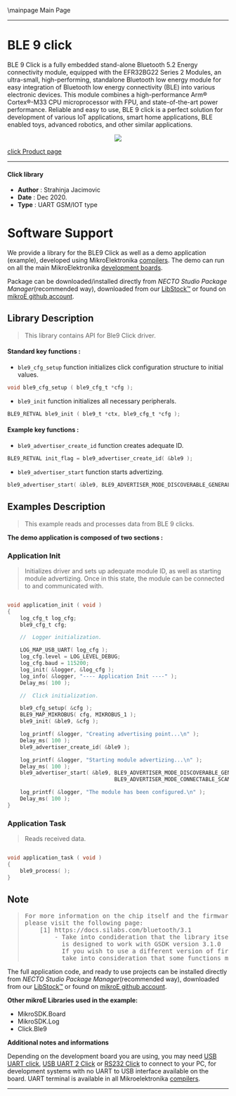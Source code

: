 \mainpage Main Page

---
# BLE 9 click

BLE 9 Click is a fully embedded stand-alone Bluetooth 5.2 Energy connectivity module, equipped with the EFR32BG22 Series 2 Modules, an ultra-small, high-performing, standalone Bluetooth low energy module for easy integration of Bluetooth low energy connectivity (BLE) into various electronic devices. This module combines a high-performance Arm® Cortex®-M33 CPU microprocessor with FPU, and state-of-the-art power performance. Reliable and easy to use, BLE 9 click is a perfect solution for development of various IoT applications, smart home applications, BLE enabled toys, advanced robotics, and other similar applications.

<p align="center">
  <img src="https://download.mikroe.com/images/click_for_ide/ble9_click.png">
</p>

[click Product page](https://www.mikroe.com/ble-9-click)

---

#### Click library

- **Author**        : Strahinja Jacimovic
- **Date**          : Dec 2020.
- **Type**          : UART GSM/IOT type

# Software Support

We provide a library for the BLE9 Click
as well as a demo application (example), developed using MikroElektronika
[compilers](https://www.mikroe.com/necto-studio).
The demo can run on all the main MikroElektronika [development boards](https://www.mikroe.com/development-boards).

Package can be downloaded/installed directly from *NECTO Studio Package Manager*(recommended way), downloaded from our [LibStock&trade;](https://libstock.mikroe.com) or found on [mikroE github account](https://github.com/MikroElektronika/mikrosdk_click_v2/tree/master/clicks).

## Library Description

> This library contains API for Ble9 Click driver.

#### Standard key functions :

- `ble9_cfg_setup` function initializes click configuration structure to initial values.
```c
void ble9_cfg_setup ( ble9_cfg_t *cfg );
```

- `ble9_init` function initializes all necessary peripherals.
```c
BLE9_RETVAL ble9_init ( ble9_t *ctx, ble9_cfg_t *cfg );
```

#### Example key functions :

- `ble9_advertiser_create_id` function creates adequate ID.
```c
BLE9_RETVAL init_flag = ble9_advertiser_create_id( &ble9 );
```

- `ble9_advertiser_start` function starts advertizing.
```c
ble9_advertiser_start( &ble9, BLE9_ADVERTISER_MODE_DISCOVERABLE_GENERAL, BLE9_ADVERTISER_MODE_CONNECTABLE_SCANNABLE );
```

## Examples Description

> This example reads and processes data from BLE 9 clicks.

**The demo application is composed of two sections :**

### Application Init

> Initializes driver and sets up adequate module
> ID, as well as starting module advertizing.
> Once in this state, the module can be connected to and
> communicated with.

```c

void application_init ( void )
{
    log_cfg_t log_cfg;
    ble9_cfg_t cfg;

    //  Logger initialization.

    LOG_MAP_USB_UART( log_cfg );
    log_cfg.level = LOG_LEVEL_DEBUG;
    log_cfg.baud = 115200;
    log_init( &logger, &log_cfg );
    log_info( &logger, "---- Application Init ----" );
    Delay_ms( 100 );

    //  Click initialization.

    ble9_cfg_setup( &cfg );
    BLE9_MAP_MIKROBUS( cfg, MIKROBUS_1 );
    ble9_init( &ble9, &cfg );

    log_printf( &logger, "Creating advertising point...\n" );
    Delay_ms( 100 );
    ble9_advertiser_create_id( &ble9 );

    log_printf( &logger, "Starting module advertizing...\n" );
    Delay_ms( 100 );
    ble9_advertiser_start( &ble9, BLE9_ADVERTISER_MODE_DISCOVERABLE_GENERAL,
                                  BLE9_ADVERTISER_MODE_CONNECTABLE_SCANNABLE );

    log_printf( &logger, "The module has been configured.\n" );
    Delay_ms( 100 );
}

```

### Application Task

> Reads received data.

```c

void application_task ( void )
{
    ble9_process( );
}

```

## Note

> <pre>
> For more information on the chip itself and the firmware on it,
> please visit the following page:
>     [1] https://docs.silabs.com/bluetooth/3.1
>         - Take into condideration that the library itself
>           is designed to work with GSDK version 3.1.0
>           If you wish to use a different version of firmware,
>           take into consideration that some functions might not work.
> </pre>

The full application code, and ready to use projects can be installed directly from *NECTO Studio Package Manager*(recommended way), downloaded from our [LibStock&trade;](https://libstock.mikroe.com) or found on [mikroE github account](https://github.com/MikroElektronika/mikrosdk_click_v2/tree/master/clicks).

**Other mikroE Libraries used in the example:**

- MikroSDK.Board
- MikroSDK.Log
- Click.Ble9

**Additional notes and informations**

Depending on the development board you are using, you may need
[USB UART click](https://www.mikroe.com/usb-uart-click),
[USB UART 2 Click](https://www.mikroe.com/usb-uart-2-click) or
[RS232 Click](https://www.mikroe.com/rs232-click) to connect to your PC, for
development systems with no UART to USB interface available on the board. UART
terminal is available in all Mikroelektronika
[compilers](https://shop.mikroe.com/compilers).

---
